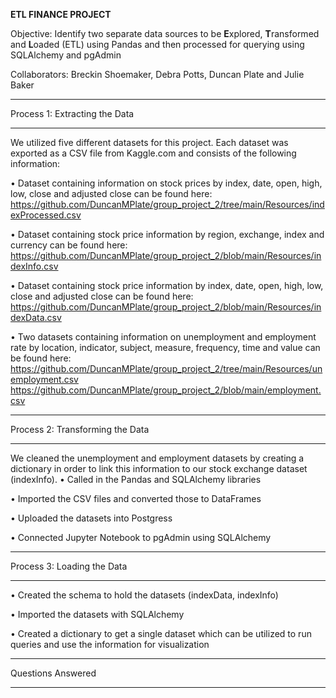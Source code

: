 **ETL FINANCE PROJECT**


Objective: Identify two separate data sources to be **E**xplored, **T**ransformed and **L**oaded (ETL) using Pandas and 
then processed for querying using SQLAlchemy and pgAdmin



Collaborators:  Breckin Shoemaker, Debra Potts, Duncan Plate and Julie Baker

__________________________________________________________________________________________________________________________

Process 1: Extracting the Data
_____________________________
We utilized five different datasets for this project.  Each dataset was exported as a CSV file from Kaggle.com and consists of the following information:

•	Dataset containing information on stock prices by index, date, open, high, low, close and adjusted close can be found here: https://github.com/DuncanMPlate/group_project_2/tree/main/Resources/indexProcessed.csv

•	Dataset containing stock price information by region, exchange, index and currency can be found here: https://github.com/DuncanMPlate/group_project_2/blob/main/Resources/indexInfo.csv

•	Dataset containing stock price information by index, date, open, high, low, close and adjusted close can be found here: https://github.com/DuncanMPlate/group_project_2/blob/main/Resources/indexData.csv

•	Two datasets containing information on unemployment and employment rate by location, indicator, subject, measure, frequency, time and value can be found here: https://github.com/DuncanMPlate/group_project_2/tree/main/Resources/unemployment.csv
https://github.com/DuncanMPlate/group_project_2/blob/main/employment.csv

______________________________

Process 2: Transforming the Data
_____________________________
We cleaned the unemployment and employment datasets by creating a dictionary in order to link this information to our  stock exchange dataset (indexInfo). 
•	Called in the Pandas and SQLAlchemy libraries

•	Imported the CSV files and converted those to DataFrames

•	Uploaded the datasets into Postgress

•	Connected Jupyter Notebook to pgAdmin using SQLAlchemy

_____________________________

Process 3: Loading the Data
_____________________________
•	Created the schema to hold the datasets (indexData, indexInfo)

•	Imported the datasets with SQLAlchemy

•	Created a dictionary  to get a single dataset which can be utilized to run queries and use the information for visualization

_____________________________
Questions Answered
_____________________________


